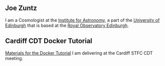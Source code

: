 Joe Zuntz
---------


I am a Cosmologist at the [Institute for Astronomy](https://www.roe.ac.uk/ifa/), a part of the [University of Edinburgh](https://www.ed.ac.uk/) that is based at the [Royal Observatory Edinburgh](https://www.roe.ac.uk/).



Cardiff CDT Docker Tutorial 
---------------------------

[Materials for the Docker Tutorial](cdt-tutorial/) I am delivering at the Cardiff STFC CDT meeting.